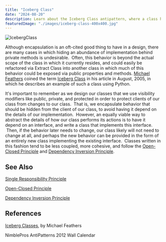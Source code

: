 ```yaml
---
title: "Iceberg Class"
date: "2024-08-20"
description: Learn about the Iceberg Class antipattern, where a class has a deceptively simple interface but hides a massive, complex implementation. Discover strategies to keep your classes transparent and manageable.
featuredImage: "./images/iceberg-class-400x400.jpg"
---
```


![IcebergClass](images/iceberg-class-400x400.jpg)

Although encapsulation is an oft-cited good thing to have in a design, there are many cases in which hiding an abundance of implementation behind private methods is undesirable.  Often, this behavior is beyond the actual scope of the class in which it currently resides, and could easily be refactored via Extract Class into another class in which much of this behavior could be exposed via public properties and methods. [Michael Feathers](http://www.artima.com/weblogs/index.jsp?blogger=mfeathers) coined the term [Iceberg Class](http://www.artima.com/weblogs/viewpost.jsp?thread=125574) in his article in August, 2005, in which he describes an example of such a class using Python.

It's important to remember as we design our classes that we use visibility modifiers like public, private, and protected in order to protect clients of our class from changes to our class.  That is, we encapsulate behavior that should be hidden from the client of our class, to avoid having it depend on the details of our implementation.  However, an equally viable way to abstract the details of how our class performs its actions is to have it depend on an interface, and write a class that implements this interface.  Then, if the behavior later needs to change, our class likely will not need to change at all, and perhaps the new behavior can be provided in the form of an entirely new class implementing the existing interface.  Classes written in this fashion tend to be less coupled, more cohesive, and follow the [Open-Closed Principle](/principles/open-closed-principle) and [Dependency Inversion Principle](/principles/dependency-inversion-principle).

## See Also

[Single Responsibility Principle](/principles/single-responsibility-principle)

[Open-Closed Principle](/principles/open-closed-principle)

[Dependency Inversion Principle](/principles/dependency-inversion-principle)

## References

[Iceberg Classes](http://www.artima.com/weblogs/viewpost.jsp?thread=125574), by Michael Feathers

NimblePros AntiPatterns 2012 Wall Calendar
